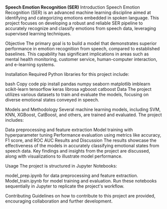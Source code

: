 **Speech Emotion Recognition (SER)**
Introduction
Speech Emotion Recognition (SER) is an advanced machine learning discipline aimed at identifying and categorizing emotions embedded in spoken language. This project focuses on developing a robust and reliable SER pipeline to accurately recognize and classify emotions from speech data, leveraging supervised learning techniques.

Objective
The primary goal is to build a model that demonstrates superior performance in emotion recognition from speech, compared to established baselines. This capability has significant implications in areas such as mental health monitoring, customer service, human-computer interaction, and e-learning systems.

Installation
Required Python libraries for this project include:

bash
Copy code
pip install pandas numpy seaborn matplotlib imblearn scikit-learn tensorflow keras librosa xgboost catboost
Data
The project utilizes various datasets to train and evaluate the models, focusing on diverse emotional states conveyed in speech.

Models and Methodology
Several machine learning models, including SVM, KNN, XGBoost, CatBoost, and others, are trained and evaluated. The project includes:

Data preprocessing and feature extraction
Model training with hyperparameter tuning
Performance evaluation using metrics like accuracy, F1 score, and ROC AUC
Results and Discussion
The results showcase the effectiveness of the models in accurately classifying emotional states from speech data. Key findings and insights from the project are discussed, along with visualizations to illustrate model performance.

Usage
The project is structured in Jupyter Notebooks:

model_prep.ipynb for data preprocessing and feature extraction.
Model_train.ipynb for model training and evaluation.
Run these notebooks sequentially in Jupyter to replicate the project's workflow.

Contributing
Guidelines on how to contribute to this project are provided, encouraging collaboration and further development.
